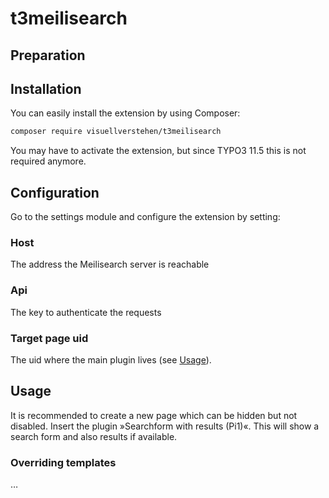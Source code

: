 # t3meilisearch

## Preparation

## Installation

You can easily install the extension by using Composer:

```bash
composer require visuellverstehen/t3meilisearch
```

You may have to activate the extension, but since TYPO3 11.5 this is not required anymore.

## Configuration

Go to the settings module and configure the extension by setting:

### Host

The address the Meilisearch server is reachable

### Api

The key to authenticate the requests

### Target page uid

The uid where the main plugin lives (see [Usage](#usage)).

<a name="usage"></a>
## Usage

It is recommended to create a new page which can be hidden but not disabled. Insert the plugin »Searchform with results (Pi1)«. This will show a search form and also results if available.

### Overriding templates

…
